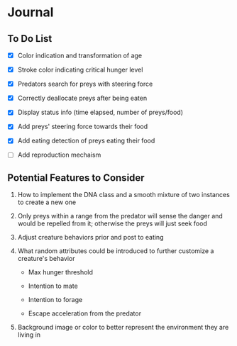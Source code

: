 # Journal

## To Do List

- [x] Color indication and transformation of age

- [x] Stroke color indicating critical hunger level

- [x] Predators search for preys with steering force

- [x] Correctly deallocate preys after being eaten

- [x] Display status info (time elapsed, number of preys/food)

- [x] Add preys' steering force towards their food

- [x] Add eating detection of preys eating their food

- [ ] Add reproduction mechaism

## Potential Features to Consider

1. How to implement the DNA class and a smooth mixture of two instances to create a new one

2. Only preys within a range from the predator will sense the danger and would be repelled from it; otherwise the preys will just seek food

3. Adjust creature behaviors prior and post to eating

4. What random attributes could be introduced to further customize a creature's behavior
   
   - Max hunger threshold
   
   - Intention to mate
   
   - Intention to forage
   
   - Escape acceleration from the predator

5. Background image or color to better represent the environment they are living in
